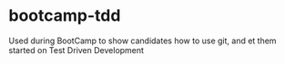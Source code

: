 bootcamp-tdd
============

Used during BootCamp to show candidates how to use git, and et them started on Test Driven Development
